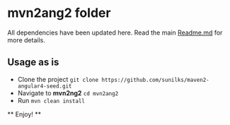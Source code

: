 # mvn2ang2 folder
All dependencies have been updated here. Read the main [Readme.md](https://github.com/sunilks/maven2-angular4-seed/blob/master/README.md) for more details.

## Usage as is
* Clone the project `git clone https://github.com/sunilks/maven2-angular4-seed.git`
* Navigate to **mvn2ng2** `cd mvn2ang2` 
* Run `mvn clean install`

** Enjoy! **
